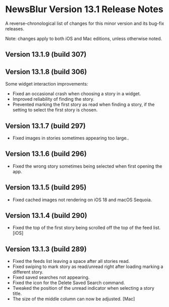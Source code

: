 # NewsBlur Version 13.1 Release Notes #


A reverse-chronological list of changes for this minor version and its bug-fix releases.

Note: changes apply to both iOS and Mac editions, unless otherwise noted.


## Version 13.1.9 (build 307) ##



## Version 13.1.8 (build 306) ##

Some widget interaction improvements:

- Fixed an occasional crash when choosing a story in a widget.
- Improved reliability of finding the story.
- Prevented marking the first story as read when finding a story, if the setting to select the first story is chosen.


## Version 13.1.7 (build 297) ##

- Fixed images in stories sometimes appearing too large..


## Version 13.1.6 (build 296) ##

- Fixed the wrong story sometimes being selected when first opening the app.


## Version 13.1.5 (build 295) ##

- Fixed cached images not rendering on iOS 18 and macOS Sequoia.


## Version 13.1.4 (build 290) ##

- Fixed the top of the first story being scrolled off the top of the feed list. [iOS]


## Version 13.1.3 (build 289) ##

- Fixed the feeds list leaving a space after all stories read.
- Fixed swiping to mark story as read/unread right after loading marking a different story.
- Fixed saved searches not appearing.
- Fixed the icon for the Delete Saved Search command.
- Tweaked the position of the unread indicator when selecting a story title.
- The size of the middle column can now be adjusted. [Mac]

